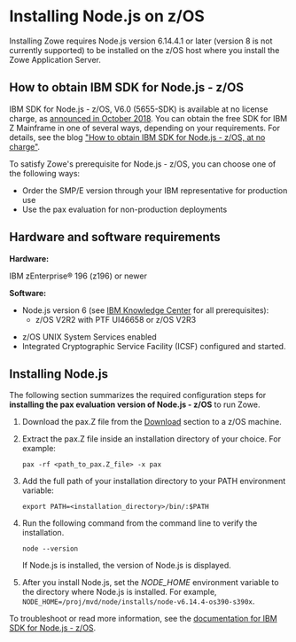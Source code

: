 # Installing Node.js on z/OS

Installing Zowe requires Node.js version 6.14.4.1 or later (version 8 is not currently supported) to be installed on the z/OS host where you install the Zowe Application Server. 

## How to obtain IBM SDK for Node.js - z/OS

IBM SDK for Node.js - z/OS, V6.0 (5655-SDK) is available at no license charge, as [announced in October 2018](https://www-01.ibm.com/common/ssi/cgi-bin/ssialias?infotype=AN&subtype=CA&htmlfid=897/ENUS918-171&appname=USN). You can obtain the free SDK for IBM Z Mainframe in one of several ways, depending on your requirements. For details, see the blog ["How to obtain IBM SDK for Node.js - z/OS, at no charge"](https://developer.ibm.com/mainframe/2019/04/17/ibm-sdk-for-node-js-z-os-at-no-charge/).

To satisfy Zowe's prerequisite for Node.js - z/OS, you can choose one of the following ways: 
- Order the SMP/E version through your IBM representative for production use
- Use the pax evaluation for non-production deployments

## Hardware and software requirements

**Hardware:**

IBM zEnterprise® 196 (z196) or newer

**Software:**
- Node.js version 6 (see [IBM Knowledge Center](https://www.ibm.com/support/knowledgecenter/SSTRRS_6.0.0/com.ibm.nodejs.zos.v6.doc/plan.htm) for all prerequisites): 
    - z/OS V2R2 with PTF UI46658 or z/OS V2R3
<!--
- Node.js v8 (see [IBM Knowledge Center](https://www.ibm.com/support/knowledgecenter/SSTRRS_8.0.0/com.ibm.nodejs.zos.v8.doc/smpe.htm) for all prerequisites):
   - z/OS 2.2: PTFs UI62788, UI46658, UI62416 (APARs PH10606, PI79959, PH10740)
   - z/OS 2.3: PTFs UI61308, UI61376 and UI61747 (APARs PH07107, PH08353 and PH09543)
-->
- z/OS UNIX System Services enabled
- Integrated Cryptographic Service Facility (ICSF) configured and started.

## Installing Node.js

The following section summarizes the required configuration steps for **installing the pax evaluation version of Node.js - z/OS** to run Zowe.

1. Download the pax.Z file from the [Download](https://developer.ibm.com/node/sdk/ztp/#downloads-ztp) section to a z/OS machine.
1. Extract the pax.Z file inside an installation directory of your choice. For example:

    ```pax -rf <path_to_pax.Z_file> -x pax```

1. Add the full path of your installation directory to your PATH environment variable:
    ```
    export PATH=<installation_directory>/bin/:$PATH
    ```
1. Run the following command from the command line to verify the installation.
    ```
    node --version
    ```

    If Node.js is installed, the version of Node.js is displayed.
1. After you install Node.js, set the *NODE_HOME* environment variable to the directory where Node.js is installed. For example, `NODE_HOME=/proj/mvd/node/installs/node-v6.14.4-os390-s390x`.

To troubleshoot or read more information, see the [documentation for IBM SDK for Node.js - z/OS](https://developer.ibm.com/node/sdk/ztp/#documentation-ztp). 
